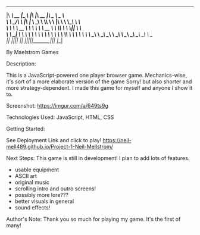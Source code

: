 


 ________ ________  _________  ___  ___  ________  _____ ______      
|\  _____\\   __  \|\___   ___\\  \|\  \|\   __  \|\   _ \  _   \    
\ \  \__/\ \  \|\  \|___ \  \_\ \  \\\  \ \  \|\  \ \  \\\__\ \  \   
 \ \   __\\ \   __  \   \ \  \ \ \   __  \ \  \\\  \ \  \\|__| \  \  
  \ \  \_| \ \  \ \  \   \ \  \ \ \  \ \  \ \  \\\  \ \  \    \ \  \ 
   \ \__\   \ \__\ \__\   \ \__\ \ \__\ \__\ \_______\ \__\    \ \__\
    \|__|    \|__|\|__|    \|__|  \|__|\|__|\|_______|\|__|     \|__|

By Maelstrom Games                                                     
                                                     

Description:

This is a JavaScript-powered one player browser game. Mechanics-wise, it's sort of a more elaborate version of the game Sorry! but also shorter and more strategy-dependent. I made this game for myself and anyone I show it to. 

Screenshot:
https://imgur.com/a/649ts9g

Technologies Used:
JavaScript, HTML, CSS

Getting Started:

See Deployment Link and click to play!
https://neil-mell489.github.io/Project-1-Neil-Mellstrom/


Next Steps:
This game is still in development! I plan to add lots of features.
- usable equipment
- ASCII art
- original music
- scrolling intro and outro screens!
- possibly more lore???
- better visuals in general
- sound effects!

Author's Note:
Thank you so much for playing my game. It's the first of many!



